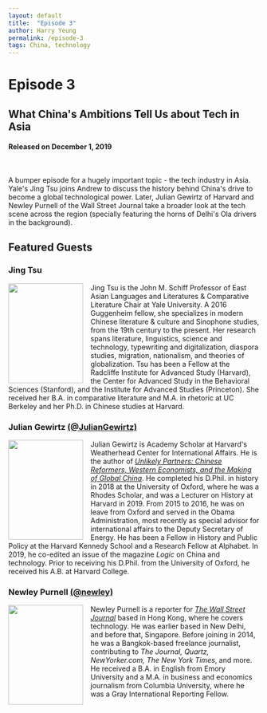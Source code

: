 ```yaml
---
layout: default
title:  "Episode 3"
author: Harry Yeung
permalink: /episode-3
tags: China, technology
---
```

<head>
  <meta name="twitter:card" content="summary" />
  <meta name="twitter:site" content="@AsiaMattersPod" />
  <meta name="twitter:title" content="Episode 3 | What's China Ambitions Tells Us about Tech in Asia" />
  <meta name="twitter:description" content="A bumper episode for a hugely important topic - the tech industry in Asia. Yale's Jing Tsu joins Andrew to discuss the history behind China's drive to become a global technological power. Later, Julian Gewirtz of Harvard and Newley Purnell" />
  <meta name="twitter:image" content="https://user-images.githubusercontent.com/67763587/97117453-1b73b880-16c1-11eb-8dfb-30e8781bf66c.png" />
</head>

# Episode 3
## What China's Ambitions Tell Us about Tech in Asia
#### Released on December 1, 2019

<div id="buzzsprout-player-2199971"></div>
<script src="https://www.buzzsprout.com/699187/2199971-what-china-s-ambitions-tell-us-about-tech-in-asia.js?container_id=buzzsprout-player-2199971&player=small" type="text/javascript" charset="utf-8"></script>
<br>

A bumper episode for a hugely important topic - the tech industry in Asia. Yale's Jing Tsu joins Andrew to discuss the history behind China's drive to become a global technological power. Later, Julian Gewirtz of Harvard and Newley Purnell of the Wall Street Journal take a broader look at the tech scene across the region (specially featuring the horns of Delhi's Ola drivers in the background).

## Featured Guests

### Jing Tsu

<img src="https://user-images.githubusercontent.com/67763587/89765911-1d5bb180-daac-11ea-8236-760a0d572bab.png"
  style="width:150px;height:200px;margin-right:15px;"
  align="left" />
  <p>Jing Tsu is the John M. Schiff Professor of East Asian Languages and Literatures & Comparative Literature Chair at Yale University. A 2016 Guggenheim fellow, she specializes in modern Chinese literature & culture and Sinophone studies, from the 19th century to the present. Her research spans literature, linguistics, science and technology, typewriting and digitalization, diaspora studies, migration, nationalism, and theories of globalization. Tsu has been a Fellow at the Radcliffe Institute for Advanced Study (Harvard), the Center for Advanced Study in the Behavioral Sciences (Stanford), and the Institute for Advanced Studies (Princeton). She received her B.A. in comparative literature and M.A. in rhetoric at UC Berkeley and her Ph.D. in Chinese studies at Harvard.</p>

### Julian Gewirtz [(@JulianGewirtz)](https://twitter.com/juliangewirtz?lang=en)

<img src="https://user-images.githubusercontent.com/67763587/89766064-5eec5c80-daac-11ea-9136-b26c8b915f87.png"
  style="width:150px;height:200px;margin-right:15px;"
  align="left" />
  <p>Julian Gewirtz is Academy Scholar at Harvard's Weatherhead Center for International Affairs. He is the author of <a href="https://www.amazon.com/gp/product/0674971132/ref=as_li_tl?ie=UTF8&camp=1789&creative=9325&creativeASIN=0674971132&linkCode=as2&tag=asiamatterspo-20&linkId=f4df7ac0203fc4d519e4731419c0b643"><i>Unlikely Partners: Chinese Reformers, Western Economists, and the Making of Global China</i></a>. He completed his D.Phil. in history in 2018 at the University of Oxford, where he was a Rhodes Scholar, and was a Lecturer on History at Harvard in 2019. From 2015 to 2016, he was on leave from Oxford and served in the Obama Administration, most recently as special advisor for international affairs to the Deputy Secretary of Energy. He has been a Fellow in History and Public Policy at the Harvard Kennedy School and a Research Fellow at Alphabet. In 2019, he co-edited an issue of the magazine <i>Logic</i> on China and technology. Prior to receiving his D.Phil. from the University of Oxford, he received his A.B. at Harvard College. </p>

### Newley Purnell [(@newley)](https://twitter.com/newley)

<img src="https://user-images.githubusercontent.com/67763587/89766146-83e0cf80-daac-11ea-857b-9964c57a0315.png"
  style="width:150px;height:200px;margin-right:15px;"
  align="left" />
  <p>Newley Purnell is a reporter for <a href="https://www.wsj.com/news/author/newley-purnell"><i>The Wall Street Journal</i></a> based in Hong Kong, where he covers technology. He was earlier based in New Delhi, and before that, Singapore. Before joining in 2014, he was a Bangkok-based freelance journalist, contributing to <i>The Journal, Quartz, NewYorker.com, The New York Times</i>, and more. He received a B.A. in English from Emory University and a M.A. in business and economics journalism from Columbia University, where he was a Gray International Reporting Fellow.</p>
